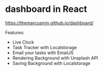 # dashboard in React

https://themarcusmin.github.io/dashboard/

Features:
 - Live Clock
 - Task Tracker with Localstorage
 - Email your tasks with EmailJS
 - Rendering Background with Unsplash API
 - Saving Background with Localstorage

